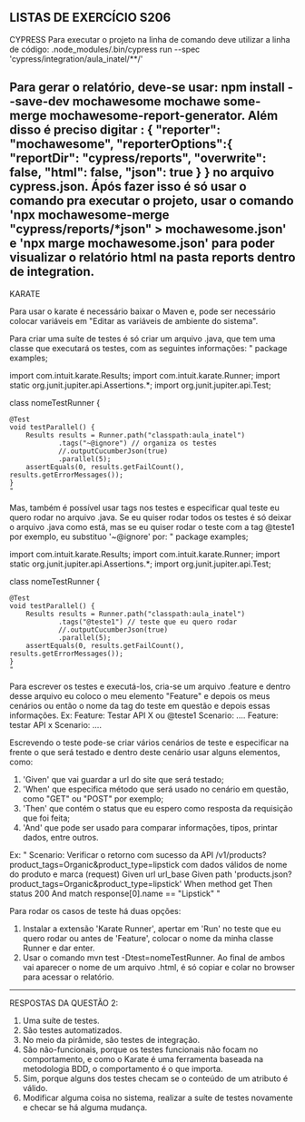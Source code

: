 LISTAS DE EXERCÍCIO S206
------------------------------------------------------------------------------------------------------------------------------------------------------------------------------
CYPRESS
Para executar o projeto na linha de comando deve utilizar a linha de código:
.node_modules/.bin/cypress run --spec 'cypress/integration/aula_inatel/**/'

Para gerar o relatório, deve-se usar: npm install --save-dev mochawesome mochawe
some-merge mochawesome-report-generator.
Além disso é preciso digitar :
{
    "reporter": "mochawesome",
    "reporterOptions":{ 
        "reportDir": "cypress/reports",
        "overwrite": false,
        "html": false,
        "json": true
    }
} no arquivo cypress.json.
Ápós fazer isso é só usar o comando pra executar o projeto, usar o comando 'npx mochawesome-merge "cypress/reports/*json" > mochawesome.json' e 'npx marge mochawesome.json' 
para poder visualizar o relatório html na pasta reports dentro de integration.
------------------------------------------------------------------------------------------------------------------------------------------------------------------------------
KARATE 

Para usar o karate é necessário baixar o Maven e, pode ser necessário colocar variáveis em "Editar as variáveis de ambiente do sistema".

Para criar uma suíte de testes é só criar um arquivo .java, que tem uma classe que executará os testes, com as seguintes informações:
"
package examples;

import com.intuit.karate.Results;
import com.intuit.karate.Runner;
import static org.junit.jupiter.api.Assertions.*;
import org.junit.jupiter.api.Test;

class nomeTestRunner {
 
    @Test
    void testParallel() {
        Results results = Runner.path("classpath:aula_inatel")
                .tags("~@ignore") // organiza os testes
                //.outputCucumberJson(true)
                .parallel(5);
        assertEquals(0, results.getFailCount(), results.getErrorMessages());
    }
    "
    
 Mas, também é possível usar tags nos testes e especificar qual teste eu quero rodar no arquivo .java. Se eu quiser rodar todos os testes é só deixar o arquivo .java como está, 
 mas se eu quiser rodar o teste com a tag @teste1 por exemplo, eu substituo '~@ignore' por:
 "
package examples;

import com.intuit.karate.Results;
import com.intuit.karate.Runner;
import static org.junit.jupiter.api.Assertions.*;
import org.junit.jupiter.api.Test;

class nomeTestRunner {
 
    @Test
    void testParallel() {
        Results results = Runner.path("classpath:aula_inatel")
                .tags("@teste1") // teste que eu quero rodar
                //.outputCucumberJson(true)
                .parallel(5);
        assertEquals(0, results.getFailCount(), results.getErrorMessages());
    }
    "
Para escrever os testes e executá-los, cria-se um arquivo .feature e dentro desse arquivo eu coloco o meu elemento "Feature" e depois os meus cenários ou então o nome da tag
do teste em questão e depois essas informações.
Ex: Feature: Testar API X ou @teste1
     Scenario: ....          Feature: testar API x
                               Scenario: ....
                               
Escrevendo o teste pode-se criar vários cenários de teste e especificar na frente o que será testado e dentro deste cenário usar alguns elementos, como:
1. 'Given' que vai guardar a url do site que será testado;
2. 'When' que especifica método que será usado no cenário em questão, como "GET" ou "POST" por exemplo;
3. 'Then' que contém o status que eu espero como resposta da requisição que foi feita;
4. 'And' que pode ser usado para comparar informações, tipos, printar dados, entre outros.

Ex:
"
Scenario: Verificar o retorno com sucesso da API /v1/products?product_tags=Organic&product_type=lipstick com dados válidos de nome do produto e marca (request)
    Given url url_base
    Given path 'products.json?product_tags=Organic&product_type=lipstick'
    When method get 
    Then status 200
    And match response[0].name == "Lipstick"
"
                              
Para rodar os casos de teste há duas opções:
1. Instalar a extensão 'Karate Runner', apertar em 'Run' no teste que eu quero rodar ou antes de 'Feature', colocar o nome da minha classe Runner e dar enter.
2. Usar o comando mvn test -Dtest=nomeTestRunner.
Ao final de ambos vai aparecer o nome de um arquivo .html, é só copiar e colar no browser para acessar o relatório.

-------------------------------------------------------------------------------------------------------------------------------------------------------------------------------

RESPOSTAS DA QUESTÃO 2:
1. Uma suíte de testes.
2. São testes automatizados.
3. No meio da pirâmide, são testes de integração.
4. São não-funcionais, porque os testes funcionais não focam no comportamento, e como o Karate é uma ferramenta baseada na metodologia BDD, o comportamento é o que importa.
5. Sim, porque alguns dos testes checam se o conteúdo de um atributo é válido.
6. Modificar alguma coisa no sistema, realizar a suíte de testes novamente e checar se há alguma mudança.


